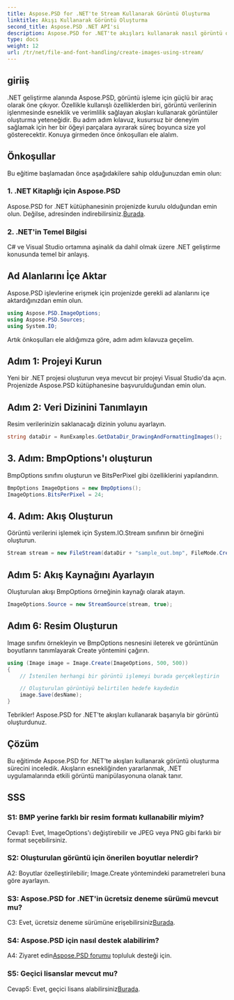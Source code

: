 ```yaml
---
title: Aspose.PSD for .NET'te Stream Kullanarak Görüntü Oluşturma
linktitle: Akışı Kullanarak Görüntü Oluşturma
second_title: Aspose.PSD .NET API'si
description: Aspose.PSD for .NET'te akışları kullanarak nasıl görüntü oluşturacağınızı öğrenin. Etkili görüntü işleme için adım adım kılavuzumuzu izleyin.
type: docs
weight: 12
url: /tr/net/file-and-font-handling/create-images-using-stream/
---
```

## giriiş

.NET geliştirme alanında Aspose.PSD, görüntü işleme için güçlü bir araç olarak öne çıkıyor. Özellikle kullanışlı özelliklerden biri, görüntü verilerinin işlenmesinde esneklik ve verimlilik sağlayan akışları kullanarak görüntüler oluşturma yeteneğidir. Bu adım adım kılavuz, kusursuz bir deneyim sağlamak için her bir öğeyi parçalara ayırarak süreç boyunca size yol gösterecektir. Konuya girmeden önce önkoşulları ele alalım.

## Önkoşullar

Bu eğitime başlamadan önce aşağıdakilere sahip olduğunuzdan emin olun:

### 1. .NET Kitaplığı için Aspose.PSD
 Aspose.PSD for .NET kütüphanesinin projenizde kurulu olduğundan emin olun. Değilse, adresinden indirebilirsiniz.[Burada](https://releases.aspose.com/psd/net/).

### 2. .NET'in Temel Bilgisi
C# ve Visual Studio ortamına aşinalık da dahil olmak üzere .NET geliştirme konusunda temel bir anlayış.

## Ad Alanlarını İçe Aktar

Aspose.PSD işlevlerine erişmek için projenizde gerekli ad alanlarını içe aktardığınızdan emin olun.

```csharp
using Aspose.PSD.ImageOptions;
using Aspose.PSD.Sources;
using System.IO;
```

Artık önkoşulları ele aldığımıza göre, adım adım kılavuza geçelim.

## Adım 1: Projeyi Kurun

Yeni bir .NET projesi oluşturun veya mevcut bir projeyi Visual Studio'da açın. Projenizde Aspose.PSD kütüphanesine başvurulduğundan emin olun.

## Adım 2: Veri Dizinini Tanımlayın

Resim verilerinizin saklanacağı dizinin yolunu ayarlayın.

```csharp
string dataDir = RunExamples.GetDataDir_DrawingAndFormattingImages();
```

## 3. Adım: BmpOptions'ı oluşturun

BmpOptions sınıfını oluşturun ve BitsPerPixel gibi özelliklerini yapılandırın.

```csharp
BmpOptions ImageOptions = new BmpOptions();
ImageOptions.BitsPerPixel = 24;
```

## 4. Adım: Akış Oluşturun

Görüntü verilerini işlemek için System.IO.Stream sınıfının bir örneğini oluşturun.

```csharp
Stream stream = new FileStream(dataDir + "sample_out.bmp", FileMode.Create);
```

## Adım 5: Akış Kaynağını Ayarlayın

Oluşturulan akışı BmpOptions örneğinin kaynağı olarak atayın.

```csharp
ImageOptions.Source = new StreamSource(stream, true);
```

## Adım 6: Resim Oluşturun

Image sınıfını örnekleyin ve BmpOptions nesnesini ileterek ve görüntünün boyutlarını tanımlayarak Create yöntemini çağırın.

```csharp
using (Image image = Image.Create(ImageOptions, 500, 500))
{
    // İstenilen herhangi bir görüntü işlemeyi burada gerçekleştirin

    // Oluşturulan görüntüyü belirtilen hedefe kaydedin
    image.Save(desName);
}
```

Tebrikler! Aspose.PSD for .NET'te akışları kullanarak başarıyla bir görüntü oluşturdunuz.

## Çözüm

Bu eğitimde Aspose.PSD for .NET'te akışları kullanarak görüntü oluşturma sürecini inceledik. Akışların esnekliğinden yararlanmak, .NET uygulamalarında etkili görüntü manipülasyonuna olanak tanır.

## SSS

### S1: BMP yerine farklı bir resim formatı kullanabilir miyim?

Cevap1: Evet, ImageOptions'ı değiştirebilir ve JPEG veya PNG gibi farklı bir format seçebilirsiniz.

### S2: Oluşturulan görüntü için önerilen boyutlar nelerdir?

A2: Boyutlar özelleştirilebilir; Image.Create yöntemindeki parametreleri buna göre ayarlayın.

### S3: Aspose.PSD for .NET'in ücretsiz deneme sürümü mevcut mu?

 C3: Evet, ücretsiz deneme sürümüne erişebilirsiniz[Burada](https://releases.aspose.com/).

### S4: Aspose.PSD için nasıl destek alabilirim?

 A4: Ziyaret edin[Aspose.PSD forumu](https://forum.aspose.com/c/psd/34) topluluk desteği için.

### S5: Geçici lisanslar mevcut mu?

 Cevap5: Evet, geçici lisans alabilirsiniz[Burada](https://purchase.aspose.com/temporary-license/).